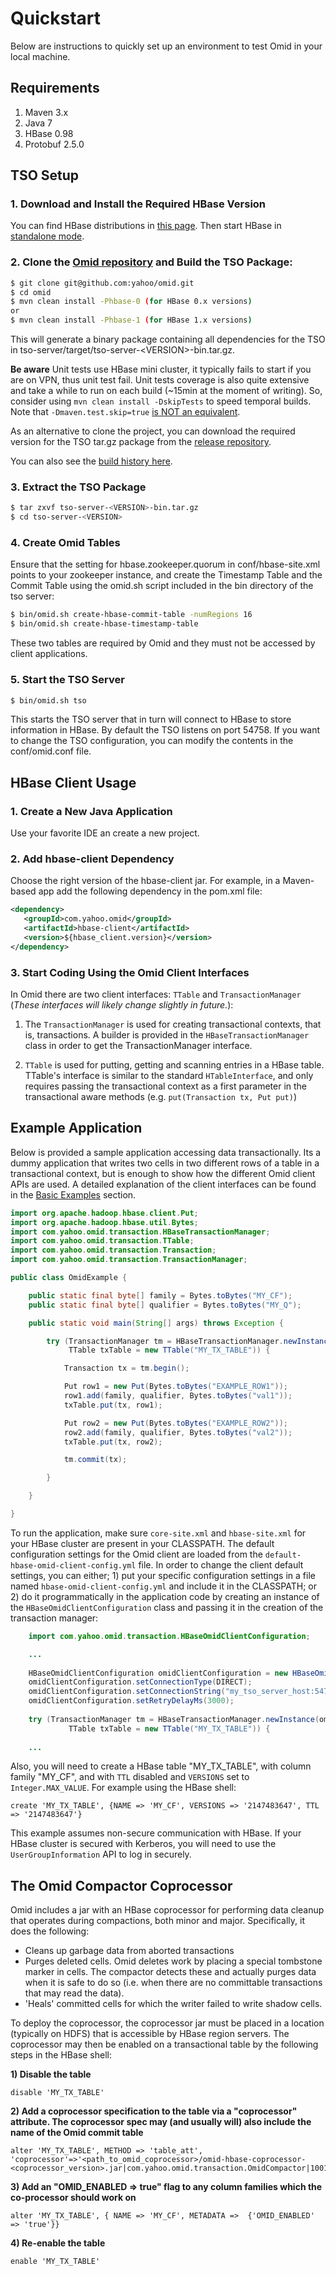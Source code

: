 # Quickstart

Below are instructions to quickly set up an environment to test Omid in your local machine.

## Requirements

1. Maven 3.x
2. Java 7
3. HBase 0.98
4. Protobuf 2.5.0

## TSO Setup

### 1. Download and Install the Required HBase Version
You can find HBase distributions in [this page](http://www.apache.org/dyn/closer.cgi/hbase/).
Then start HBase in [standalone mode](https://hbase.apache.org/book.html#quickstart).

### 2. Clone the [Omid repository](https://github.com/apache/incubator-omid) and Build the TSO Package:

```sh
$ git clone git@github.com:yahoo/omid.git
$ cd omid
$ mvn clean install -Phbase-0 (for HBase 0.x versions)
or
$ mvn clean install -Phbase-1 (for HBase 1.x versions)
```
This will generate a binary package containing all dependencies for the TSO in tso-server/target/tso-server-\<VERSION\>-bin.tar.gz. 

**Be aware** Unit tests use HBase mini cluster, it typically fails to start if you are on VPN, thus unit test fail.
Unit tests coverage is also quite extensive and take a while to run on each build (~15min at the moment of writing). So, consider using
`mvn clean install -DskipTests` to speed temporal builds. Note that `-Dmaven.test.skip=true` [is NOT an equivalent](http://ericlefevre.net/wordpress/2008/02/21/skipping-tests-with-maven/).

As an alternative to clone the project, you can download the required version for the TSO tar.gz package from the [release repository](https://dist.apache.org/repos/dist/release/incubator/omid/).

You can also see the [build history here](https://github.com/apache/incubator-omid/tags).

### 3. Extract the TSO Package

```sh
$ tar zxvf tso-server-<VERSION>-bin.tar.gz
$ cd tso-server-<VERSION>
```

### 4. Create Omid Tables
Ensure that the setting for hbase.zookeeper.quorum in conf/hbase-site.xml points to your zookeeper instance, and create the 
Timestamp Table and the Commit Table using the omid.sh script included in the bin directory of the tso server:
      
```sh
$ bin/omid.sh create-hbase-commit-table -numRegions 16
$ bin/omid.sh create-hbase-timestamp-table
```

These two tables are required by Omid and they must not be accessed by client applications.

### 5. Start the TSO Server

```sh
$ bin/omid.sh tso
```

This starts the TSO server that in turn will connect to HBase to store information in HBase. By default the TSO listens on 
port 54758. If you want to change the TSO configuration, you can modify the contents in the conf/omid.conf file.

## HBase Client Usage

### 1. Create a New Java Application
Use your favorite IDE an create a new project.

### 2. Add hbase-client Dependency
Choose the right version of the hbase-client jar. For example, in a Maven-based app add the following dependency in the
pom.xml file:

```xml
<dependency>
   <groupId>com.yahoo.omid</groupId>
   <artifactId>hbase-client</artifactId>
   <version>${hbase_client.version}</version>
</dependency>
```

### 3. Start Coding Using the Omid Client Interfaces
In Omid there are two client interfaces: `TTable` and `TransactionManager` (_These interfaces will likely change slightly 
in future._):

1. The `TransactionManager` is used for creating transactional contexts, that is, transactions. A builder is provided in 
the `HBaseTransactionManager` class in order to get the TransactionManager interface.

2. `TTable` is used for putting, getting and scanning entries in a HBase table. TTable's
interface is similar to the standard `HTableInterface`, and only requires passing the transactional context as a
first parameter in the transactional aware methods (e.g. `put(Transaction tx, Put put)`)

## Example Application

Below is provided a sample application accessing data transactionally. Its a dummy application that writes two cells in two 
different rows of a table in a transactional context, but is enough to show how the different Omid client APIs are used. A 
detailed explanation of the client interfaces can be found in the [Basic Examples](basic-examples.html) section.

```java
import org.apache.hadoop.hbase.client.Put;
import org.apache.hadoop.hbase.util.Bytes;
import com.yahoo.omid.transaction.HBaseTransactionManager;
import com.yahoo.omid.transaction.TTable;
import com.yahoo.omid.transaction.Transaction;
import com.yahoo.omid.transaction.TransactionManager;

public class OmidExample {

    public static final byte[] family = Bytes.toBytes("MY_CF");
    public static final byte[] qualifier = Bytes.toBytes("MY_Q");

    public static void main(String[] args) throws Exception {

        try (TransactionManager tm = HBaseTransactionManager.newInstance();
             TTable txTable = new TTable("MY_TX_TABLE")) {

            Transaction tx = tm.begin();

            Put row1 = new Put(Bytes.toBytes("EXAMPLE_ROW1"));
            row1.add(family, qualifier, Bytes.toBytes("val1"));
            txTable.put(tx, row1);

            Put row2 = new Put(Bytes.toBytes("EXAMPLE_ROW2"));
            row2.add(family, qualifier, Bytes.toBytes("val2"));
            txTable.put(tx, row2);

            tm.commit(tx);

        }

    }

}
``` 

To run the application, make sure `core-site.xml` and `hbase-site.xml` for your HBase cluster are present in your 
CLASSPATH. The default configuration settings for the Omid client are loaded from the `default-hbase-omid-client-config.yml` 
file. In order to change the client default settings, you can either; 1) put your specific configuration settings 
in a file named `hbase-omid-client-config.yml` and include it in the CLASSPATH; or 2) do it programmatically in 
the application code by creating an instance of the `HBaseOmidClientConfiguration` class and passing it in the 
creation of the transaction manager:

```java
    import com.yahoo.omid.transaction.HBaseOmidClientConfiguration;

    ...
    
    HBaseOmidClientConfiguration omidClientConfiguration = new HBaseOmidClientConfiguration();
    omidClientConfiguration.setConnectionType(DIRECT);
    omidClientConfiguration.setConnectionString("my_tso_server_host:54758");
    omidClientConfiguration.setRetryDelayMs(3000);
    
    try (TransactionManager tm = HBaseTransactionManager.newInstance(omidClientConfiguration);
             TTable txTable = new TTable("MY_TX_TABLE")) {
    
    ...
```

Also, you will need to create a HBase table "MY_TX_TABLE", with column family "MY_CF", and with `TTL` disabled and
`VERSIONS` set to `Integer.MAX_VALUE`. For example using the HBase shell:

```
create 'MY_TX_TABLE', {NAME => 'MY_CF', VERSIONS => '2147483647', TTL => '2147483647'}
```

This example assumes non-secure communication with HBase. If your HBase cluster is secured with Kerberos, you will need to 
use the `UserGroupInformation` API to log in securely.

## The Omid Compactor Coprocessor

Omid includes a jar with an HBase coprocessor for performing data cleanup that operates during compactions, both minor and
major. Specifically, it does the following:

* Cleans up garbage data from aborted transactions
* Purges deleted cells. Omid deletes work by placing a special tombstone marker in cells. The compactor
  detects these and actually purges data when it is safe to do so (i.e. when there are no committable transactions
  that may read the data).
* 'Heals' committed cells for which the writer failed to write shadow cells.

To deploy the coprocessor, the coprocessor jar must be placed in a location (typically on HDFS) that is accessible
by HBase region servers. The coprocessor may then be enabled on a transactional table by the following steps in the HBase shell:

**1) Disable the table**

```
disable 'MY_TX_TABLE'
```

**2) Add a coprocessor specification to the table via a "coprocessor" attribute. The coprocessor spec may (and usually will)
also include the name of the Omid commit table**

```
alter 'MY_TX_TABLE', METHOD => 'table_att', 'coprocessor'=>'<path_to_omid_coprocessor>/omid-hbase-coprocessor-<coprocessor_version>.jar|com.yahoo.omid.transaction.OmidCompactor|1001|omid.committable.tablename=OMID_COMMIT_TABLE'
```

**3) Add an "OMID_ENABLED => true" flag to any column families which the co-processor should work on**

```
alter 'MY_TX_TABLE', { NAME => 'MY_CF', METADATA =>  {'OMID_ENABLED' => 'true'}}
```

**4) Re-enable the table**

```
enable 'MY_TX_TABLE'
```